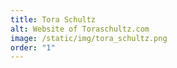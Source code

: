 ```yaml
---
title: Tora Schultz
alt: Website of Toraschultz.com
image: /static/img/tora_schultz.png
order: "1"
---
```

